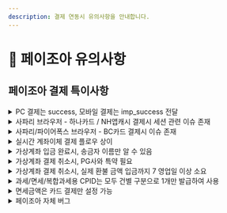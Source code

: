 ```yaml
---
description: 결제 연동시 유의사항을 안내합니다.
---
```


# 📍 페이조아 유의사항

## 페이조아 결제 특이사항

<details>

<summary>PC 결제는 success, 모바일 결제는 imp_success 전달</summary>

PC와 모바일에서 결제창이 각기 다른 방식으로 호출되기 때문에, 결제 후속 프로세스에도 차이가 있습니다. PC 결제의 경우 페이조아 결제창이 iframe 방식으로 호출되기 때문에 결제 프로세스 완료 후 콜백 함수(IMP.request\_pay 함수 호출시 전달한 두번째 파라미터)가 호출되지만, 모바일 결제의 경우 페이조아 결제창이 페이조아 URL로 리디렉션되기 때문에 결제 프로세스 완료 후 지정 된 URL(`m_redirect_url`)로 302 리디렉션 됩니다. 이때 결제 실패/성공 여부를 의미하는 파라미터가 전달되는데, PC 결제시에는 `success`, 모바일 결제시에는 `imp_success`로 서로 다른 이름의 파라미터가 전달되어 주의가 요구됩니다. 정리해보면 아래와 같습니다.

*   \[PC결제] iframe → 콜백 함수 호출 → 콜백 함수로 전달되는 response 객체에 `success`키 값으로 전달



    ```jsx
    IMP.request_pay({
      // 중략
    }, function (response) {
    	const { **success** } = response; // 결제 성공 또는 실패 여부
    	if (success) {
    		// 결제 성공시 프로세스
    	} else {
    		// 결제 실패시 프로세스
    	}
    });
    ```
*   \[모바일 결제] 리디렉션 → m\_redirect\_url로 302 리디렉션 → `imp_success` 쿼리 파라미터 전달



    ```jsx
    /**
     * m_redirect_url을 https://myservice.com/payments/complete로 설정한 후
     * 결제 프로세스 종료 됐을때 302 리디렉션 되는 URL 예시
     */
    https://myservice.com/payments/complete?**imp_success=true**&imp_uid=imp1234567890&merchant_uid=mid_123467890
    ```

#### &#x20;**imp\_success와 success는 deprecated**

하지만 애초에 `imp_success` 파라미터든 `success` 파라미터는 deprecated 되었기 때문에 해당 파라미터를 기반으로 결제 실패/성공 여부를 판단하시면 안됩니다. 해당 파라미터는 단순히 아임포트 → 가맹점 클라이언트로 응답되는 시기의 결제 실패/성공 여부를 내려주는데, 이 값은 페이조아 → 아임포트로 결제 결과 통지 → 아임포트 DB 업데이트가 완료 된 시점이어야지만 정확하다고 볼 수 있습니다.

그런데 **페이조아 → 아임포트로의 결제 결과가 전달 → 아임포트 DB 업데이트와 아임포트 → 가맹점 클라이언트로의 응답이 비동기로 동작**하기 때문에 **실제로는 결제가 정상적으로 완료 됐어도 아직 아임포트 DB에 업데이트가 안 된 시점이라 가맹점 클라이언트로 응답되는 `imp_success` 또는 `success` 파라미터가 `false`일 수** 있습니다.

따라서 아임포트 → 가맹점 클라이언트로 응답되는 결과 데이터 중 신뢰할 수 있는 값은 오로지 아임포트 주문 번호(`imp_uid`)와 가맹점 주문 번호(`merchant_uid`)이며, 이 값을 가맹점 서버로 전달해 아임포트 결제내역 조회 API([GET /payments/{imp\_uid}](https://api.iamport.kr/#!/payments/getPaymentByImpUid))를 호출한 결과(`status`)를 보고 결제 실패(`failed`)/성공(`paid`) 여부를 판단하시길 바랍니다.

</details>

<details>

<summary>사파리 브라우저 - 하나카드 / NH앱캐시 결제시 세션 관련 이슈 존재</summary>

사파리 브라우저에서 하나카드 / NH앱캐시(계좌이체) 결제시 아래와 같이 `세션 유효기간이 초과되어 카드사와 연결이 종료되었습니다`와 같은 메시지가 렌더링 되며 더이상 결제가 불가능한 이슈가 있습니다.

<img src="../../../.gitbook/assets/image (18) (1).png" alt="참고이미지" data-size="original">

이러한 현상을 겪으시는 경우, 사파리 환경설정에서 아래와 같이 `크로스 사이트 추적 방지` 해제 및 `모든 쿠키 차단`이 모두 해제되어있는지 확인해보시고, 모두 해제 후 다시 시도해보시길 바랍니다.

<img src="../../../.gitbook/assets/image (27) (1) (1) (1).png" alt="참고이미지" data-size="original">

</details>

<details>

<summary>사파리/파이어폭스 브라우저 - BC카드 결제시 이슈 존재</summary>

신용카드 결제창에서 BC카드 선택 후 다음 버튼 클릭시 "지불에 실패하였습니다"라는 얼럿트 창이 뜨면서 더이상 진행되지 않는 이슈가 있습니다. 다른 브라우저(크롬, 오페라, 엣지 등)나 다른 카드사에서는 이상 없이 BC카드 결제를 위한 페이북 QR코드가 렌더링되지만, 사파리와 파이어폭스에서는 아래와 같이 "지불에 실패하였습니다"라는 메시지를 담고 있는 얼럿트창이 뜨면서 더이상 결제가 진행되지 않습니다.

<img src="../../../.gitbook/assets/image (5).png" alt="참고이미지" data-size="original">

이러한 현상을 겪으시는 경우, 사파리 환경설정에서 아래와 같이 `*.payjoa.co.kr` 도메인에 대해 팝업 `허용` 설정 되어있으신지 확인해보시고, 허용 후 다시 시도해보시길 바랍니다.

<img src="../../../.gitbook/assets/image (29) (1).png" alt="참고이미지" data-size="original">

###

</details>

<details>

<summary>실시간 계좌이체 결제 플로우 상이</summary>

&#x20;페이조아의 경우 내부적으로 토스페이먼츠 - 계좌이체를 사용하고 있어 토스 간편결제, NH앱캐시 그리고 계좌 정보 직접 입력을 통해서만 계좌이체가 가능합니다. 여기서 계좌 정보 직접 입력시, 보안카드 / OTP 인증 → 공인인증서 인증까지 해야합니다.

단, 모바일 결제의 경우엔 토스 간편결제와 NH앱캐시를 통해서만 결제가 가능합니다.

<img src="../../../.gitbook/assets/image (10) (1).png" alt="PC 결제" data-size="original">

<img src="../../../.gitbook/assets/image (17) (1) (1) (1).png" alt="모바일 결제" data-size="original">

###

</details>

<details>

<summary>가상계좌 입금 완료시, 송금자 이름만 알 수 있음</summary>

페이조아는 (발급된) 가상계좌에 입금 완료시, 송금자의 정보(은행명, 계좌번호, 송금인) 중 송금자 이름만 알려줍니다. 따라서 아임포트 결제내역 조회([**GET /payments/{imp\_uid}**](../../../api/api-1/api-1.md))시 송금자의 은행코드(`bank_code`)과 은행명(`bank_name`)은 모두 NULL로 내려가며, 송금자 이름을 확인하기 위해서는 아래 예시와 같이 별도의 쿼리 파라미터(`extension`)를 `true`로 설정해주셔야 합니다.

```jsx
GET http://api.iamport.kr/payments/{아임포트 번호}?**extension=true**

{
	// ... 중략
	bank_code: null, // 송금자 은행 코드 알 수 없음
	bank_name: null, // 송금자 은행 이름 알 수 없음
	extension: {
		// ... 중략
		**"REMITTER": "홍길동" // 송금자 이름**
	}
}
```

</details>

<details>

<summary>가상계좌 결제 취소시, PG사와 특약 필요</summary>

가상계좌 입금 완료 건에 대한 결제 취소(환불)은 가상계좌 발급시 부과되는 수수료 이슈로 인해 페이조아와 특약을 맺어야지만 가능합니다. 이 특약 없이는 기본적으로 가상계좌 결제 건의 환불은 불가능합니다.

</details>

<details>

<summary>가상계좌 결제 취소시, 실제 환불 금액 입금까지 7 영업일 이상 소요</summary>

페이조아 가상계좌 결제 취소(환불)는 가맹점 → 아임포트 → 페이조아로 환불 요청 접수시, 페이조아 담당자가 수기로 확인 후 환불 처리를 해주는 프로세스로 진행되기 때문에 환불 금액이 실제로 입금 될때까지 7 영업일 이상 소요됩니다.

</details>

<details>

<summary>과세/면세/복합과세용 CPID는 모두 건별 구분으로 1개만 발급하여 사용</summary>

페이조아 측으로 해당 CPID 설정을 `건별구분`으로 발급 해달라고 요청해주셔야 합니다. 그래야 하나의 CPID로 과세/면세/복합과세 거래건을 모두 처리할 수 있습니다.

</details>

<details>

<summary>면세금액은 카드 결제만 설정 가능</summary>

결제창(IMP.request\_pay 함수) 호출시 총 결제 금액(`amount`)중 면세 금액(`tax_free`)을 설정할 수 있습니다. 단, 페이조아 시스템 상 면세 금액은 카드 결제(pay\_method: `card`) 시에만 가능하고 계좌이체 / 가상계좌 결제 시에는 설정할 수 없어 전액 과세 처리 됩니다.

</details>

<details>

<summary>페이조아 자체 버그</summary>

#### 에스크로 결제시 구매자 전화번호가 결제창에 자동 완성되지 않음

<img src="../../../.gitbook/assets/image (28) (1).png" alt="참고이미지" data-size="original">

* IMP.request\_pay 호출시 전달한 구매자의 전화번호(`buyer_tel`)가 다른 결제창과는 달리 에스크로 결제창에서는 자동 완성되지 않습니다. 이는 페이조아가 해당 기능을 제공하지 않는 것으로 이용에 참고 부탁드립니다.

</details>

